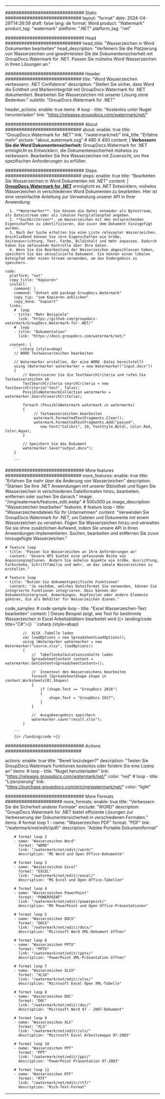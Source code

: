 
---
############################# Static ############################
layout: "format"
date:  2024-04-29T14:26:59
draft: false
lang: de
format: Word
product: "Watermark"
product_tag: "watermark"
platform: ".NET"
platform_tag: "net"

############################# Head ############################
head_title: "Wasserzeichen in Word Dokumenten bearbeiten"
head_description: "Verfeinern Sie die Platzierung von Wasserzeichen und gewährleisten Sie die Dokumentensicherheit mit GroupDocs.Watermark for .NET. Passen Sie mühelos Word Wasserzeichen in Ihren Lösungen an."

############################# Header ############################
title: "Word Wasserzeichen verbessern: .NET Confidence" 
description: "Stellen Sie sicher, dass Word die Echtheit und Markenintegrität mit GroupDocs.Watermark for .NET dokumentiert. Bearbeiten Sie Wasserzeichen mit unserer Lösung ohne Bedenken."
subtitle: "GroupDocs.Watermark for .NET" 

header_actions:
  enable: true
  items:
    #  loop
    - title: "Kostenlos unter Nuget herunterladen"
      link: "https://releases.groupdocs.com/watermark/net/"
      
############################# About ############################
about:
    enable: true
    title: "GroupDocs.Watermark for .NET"
    link: "/watermark/net/"
    link_title: "Erfahre mehr"
    picture: "about_watermark.svg" # 480 X 400
    content: |
       **Verbessern Sie die Word Dokumentensicherheit:** GroupDocs.Watermark for .NET ermöglicht es Entwicklern, die Dokumentensicherheit mühelos zu verbessern. Bearbeiten Sie Ihre Wasserzeichen mit Zuversicht, um Ihre spezifischen Anforderungen zu erfüllen.

############################# Steps ############################
steps:
    enable: true
    title: "Bearbeiten Sie Wasserzeichen in Word Dokumenten mit .NET"
    content: |
      **[GroupDocs.Watermark for .NET](https://products.groupdocs.com/watermark/net/)** ermöglicht es .NET Entwicklern, mühelos Wasserzeichen in verschiedenen Word Dokumenten zu bearbeiten. Hier ist eine vereinfachte Anleitung zur Verwendung unserer API in Ihrer Anwendung:
      
      1. **Watermarker**. Sie können die Datei entweder als Bytestream, als Dateistream oder als lokalen Festplattenpfad angeben.
      2. **Suchkriterien**, um Wasserzeichen mit den entsprechenden Eigenschaften zu identifizieren, die zuvor dem Dokument hinzugefügt wurden.
      3. Nach der Suche erhalten Sie eine Liste relevanter Wasserzeichen. Anschließend können Sie ihre Eigenschaften wie Größe, Seitenausrichtung, Text, Farbe, Bildinhalt und mehr anpassen. Dadurch haben Sie umfassende Kontrolle über Ihre Daten.
      4. Wenn Sie die Bearbeitung der Wasserzeichen abgeschlossen haben, speichern Sie das aktualisierte Dokument. Sie können einen lokalen Dateipfad oder einen Stream verwenden, um das Endergebnis zu speichern.
   
    code:
      platform: "net"
      copy_title: "Kopieren"
      install:
        command: |
        command: "dotnet add package GroupDocs.Watermark"
        copy_tip: "zum Kopieren anklicken"
        copy_done: "kopiert"
      links:
        #  loop
        - title: "Mehr Beispiele"
          link: "https://github.com/groupdocs-watermark/GroupDocs.Watermark-for-.NET/"
        #  loop
        - title: "Dokumentation"
          link: "https://docs.groupdocs.com/watermark/net/"
          
      content: |
        ```csharp {style=abap}
        // WORD Textwasserzeichen bearbeiten

        // Watermarker erstellen, der eine WORD -Datei bereitstellt
        using (Watermarker watermarker = new Watermarker("input.docx"))
        {
            // Konstruieren Sie die TextSearchCriteria und rufen Sie Textwasserzeichen ab
            TextSearchCriteria searchCriteria = new TextSearchCriteria("test", false);
            PossibleWatermarkCollection watermarks = watermarker.Search(searchCriteria);

            foreach (PossibleWatermark watermark in watermarks)
            {
                 // Textwasserzeichen bearbeiten
                 watermark.FormattedTextFragments.Clear();
                 watermark.FormattedTextFragments.Add("passed", 
                    new Font("Calibri", 19, FontStyle.Bold), Color.Red, Color.Aqua);
            }

            // Speichern Sie das Dokument
            watermarker.Save("output.docx");
        }
        
        ```            

############################# More features ############################
more_features:
  enable: true
  title: "Erfahren Sie mehr über die Änderung von Wasserzeichen"
  description: "Stärken Sie Ihre .NET Anwendungen mit unserer Bibliothek und fügen Sie Wasserzeichen in verschiedenen Dateiformaten hinzu, bearbeiten, entfernen oder suchen Sie danach."
  image: "/img/watermark/features_edit.webp" # 500x500 px
  image_description: "Wasserzeichen bearbeiten"
  features:
    # feature loop
    - title: "Wasserzeichendateien für Ihr Unternehmen"
      content: "Verwenden Sie GroupDocs.Watermark for .NET, um Dateien und Dokumente mit einem Wasserzeichen zu versehen. Fügen Sie Wasserzeichen hinzu und verwalten Sie sie ohne zusätzlichen Aufwand, indem Sie unsere API in Ihren Anwendungen implementieren. Suchen, bearbeiten und entfernen Sie zuvor hinzugefügte Wasserzeichen."

    # feature loop
    - title: "Passen Sie Wasserzeichen an Ihre Anforderungen an"
      content: "Unsere API bietet eine umfassende Reihe von Anpassungsoptionen. Ändern Sie mühelos Aspekte wie Größe, Ausrichtung, Farbschema, Schriftfamilie und mehr, um das ideale Wasserzeichen zu erstellen."

    # feature loop
    - title: "Nutzen Sie dokumentspezifische Funktionen"
      content: "Je nachdem, welches Dateiformat Sie verwenden, können Sie integrierte Funktionen integrieren. Dazu können der Dokumenthintergrund, Anmerkungen, Kopfzeilen oder andere Elemente gehören, die als Behälter für Wasserzeichen dienen."
      
  code_samples:
    # code sample loop
    - title: "Excel Wasserzeichen-Text bearbeiten"
      content: |
        Dieses Beispiel zeigt, wie Text für bestimmte Wasserzeichen in Excel Arbeitsblättern bearbeitet wird
        {{< landing/code title="C#">}}
        ```csharp {style=abap}
        
            //  XLSX -Tabelle laden
            var loadOptions = new SpreadsheetLoadOptions();
            using (Watermarker watermarker = new Watermarker("source.xlsx", loadOptions))
            {
                //  Tabellenkalkulationsinhalte laden
                SpreadsheetContent content = watermarker.GetContent<SpreadsheetContent>();

                //  Innentext des Wasserzeichens bearbeiten
                foreach (SpreadsheetShape shape in content.Worksheets[0].Shapes)
                {
                    if (shape.Text == "GroupDocs 2016")
                    {
                        shape.Text = "GroupDocs 2017";
                    }
                }

                //  Ausgabeergebnis speichern
                watermarker.save("result.xlsx");
            }

        ```
        {{< /landing/code >}}


############################# Actions ############################

actions:
  enable: true
  title: "Bereit loszulegen?"
  description: "Testen Sie GroupDocs.Watermark Funktionen kostenlos oder fordern Sie eine Lizenz an"
  items:
    #  loop
    - title: "Nuget herunterladen"
      link: "https://releases.groupdocs.com/watermark/net/"
      color: "red"
        #  loop
    - title: "Lizenzierung"
      link: "https://purchase.groupdocs.com/pricing/watermark/net/"
      color: "light"


############################# More Formats #####################
more_formats:
    enable: true
    title: "Verbessern Sie die Sicherheit anderer Formate"
    exclude: "WORD"
    description: "GroupDocs.Watermark for .NET bietet effiziente Lösungen zur Verbesserung der Dokumentensicherheit in verschiedenen Formaten."
    items: 
        # format loop 1
        - name: "Wasserzeichen PDF"
          format: "PDF"
          link: "/watermark/net/edit//pdf/"
          description: "Adobe Portable Dokumentformat"

        # format loop 2
        - name: "Wasserzeichen Word"
          format: "WORD"
          link: "/watermark/net/edit//word/"
          description: "MS Word und Open Office-Dokumente"
          
        # format loop 3
        - name: "Wasserzeichen Excel"
          format: "EXCEL"
          link: "/watermark/net/edit//excel/"
          description: "MS Excel und Open Office-Tabellen"

        # format loop 4
        - name: "Wasserzeichen PowerPoint"
          format: "POWERPOINT"
          link: "/watermark/net/edit//powerpoint/"
          description: "MS PowerPoint und Open Office-Präsentationen"

        # format loop 5
        - name: "Wasserzeichen DOCX"
          format: "DOCX"
          link: "/watermark/net/edit//docx/"
          description: "Microsoft Word XML-Dokument öffnen"
          
        # format loop 6
        - name: "Wasserzeichen PPTX"
          format: "PPTX"
          link: "/watermark/net/edit//pptx/"
          description: "PowerPoint XML-Präsentation öffnen"
          
        # format loop 7
        - name: "Wasserzeichen XLSX"
          format: "XLSX"
          link: "/watermark/net/edit//xlsx/"
          description: "Microsoft Excel Open XML-Tabelle"

        # format loop 8
        - name: "Wasserzeichen DOC"
          format: "DOC"
          link: "/watermark/net/edit//doc/"
          description: "Microsoft Word 97 - 2007-Dokument"

        # format loop 9
        - name: "Wasserzeichen XLS"
          format: "XLS"
          link: "/watermark/net/edit//xls/"
          description: "Microsoft Excel Arbeitsmappe 97-2003"

        # format loop 10
        - name: "Wasserzeichen PPT"
          format: "PPT"
          link: "/watermark/net/edit//ppt/"
          description: "PowerPoint Präsentation 97-2003"

        # format loop 11
        - name: "Wasserzeichen RTF"
          format: "RTF"
          link: "/watermark/net/edit//rtf/"
          description: "Rich-Text-Format"

---